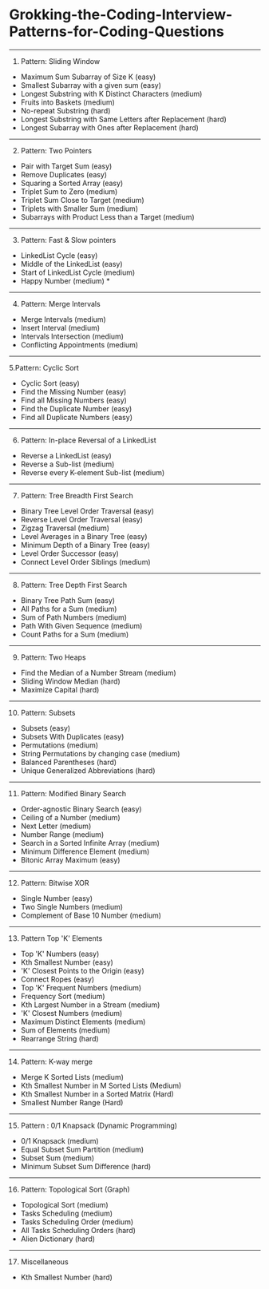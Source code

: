 # Grokking-the-Coding-Interview-Patterns-for-Coding-Questions

***

1. Pattern: Sliding Window

* Maximum Sum Subarray of Size K (easy)
* Smallest Subarray with a given sum (easy)
* Longest Substring with K Distinct Characters (medium)
* Fruits into Baskets (medium)
* No-repeat Substring (hard)
* Longest Substring with Same Letters after Replacement (hard)
* Longest Subarray with Ones after Replacement (hard)

***

2. Pattern: Two Pointers

* Pair with Target Sum (easy)
* Remove Duplicates (easy)
* Squaring a Sorted Array (easy)
* Triplet Sum to Zero (medium)
* Triplet Sum Close to Target (medium)
* Triplets with Smaller Sum (medium)
* Subarrays with Product Less than a Target (medium)

***

3. Pattern: Fast & Slow pointers

* LinkedList Cycle (easy)
* Middle of the LinkedList (easy)
* Start of LinkedList Cycle (medium)
* Happy Number (medium) *

***

4. Pattern: Merge Intervals

* Merge Intervals (medium)
* Insert Interval (medium)
* Intervals Intersection (medium)
* Conflicting Appointments (medium)

***

5.Pattern: Cyclic Sort

* Cyclic Sort (easy)
* Find the Missing Number (easy)
* Find all Missing Numbers (easy)
* Find the Duplicate Number (easy)
* Find all Duplicate Numbers (easy)

***

6. Pattern: In-place Reversal of a LinkedList

* Reverse a LinkedList (easy)
* Reverse a Sub-list (medium)
* Reverse every K-element Sub-list (medium)

***

7. Pattern: Tree Breadth First Search

* Binary Tree Level Order Traversal (easy)
* Reverse Level Order Traversal (easy)
* Zigzag Traversal (medium)
* Level Averages in a Binary Tree (easy)
* Minimum Depth of a Binary Tree (easy)
* Level Order Successor (easy)
* Connect Level Order Siblings (medium)

***

8. Pattern: Tree Depth First Search

* Binary Tree Path Sum (easy)
* All Paths for a Sum (medium)
* Sum of Path Numbers (medium)
* Path With Given Sequence (medium)
* Count Paths for a Sum (medium)

***

9. Pattern: Two Heaps

* Find the Median of a Number Stream (medium)
* Sliding Window Median (hard)
* Maximize Capital (hard)

***

10. Pattern: Subsets

* Subsets (easy)
* Subsets With Duplicates (easy)
* Permutations (medium)
* String Permutations by changing case (medium)
* Balanced Parentheses (hard)
* Unique Generalized Abbreviations (hard)

***

11. Pattern: Modified Binary Search

* Order-agnostic Binary Search (easy)
* Ceiling of a Number (medium)
* Next Letter (medium)
* Number Range (medium)
* Search in a Sorted Infinite Array (medium)
* Minimum Difference Element (medium)
* Bitonic Array Maximum (easy)

***

12. Pattern: Bitwise XOR

* Single Number (easy)
* Two Single Numbers (medium)
* Complement of Base 10 Number (medium)

***

13. Pattern Top 'K' Elements

* Top 'K' Numbers (easy)
* Kth Smallest Number (easy)
* 'K' Closest Points to the Origin (easy)
* Connect Ropes (easy)
* Top 'K' Frequent Numbers (medium)
* Frequency Sort (medium)
* Kth Largest Number in a Stream (medium)
* 'K' Closest Numbers (medium)
* Maximum Distinct Elements (medium)
* Sum of Elements (medium)
* Rearrange String (hard)

***

14. Pattern: K-way merge

* Merge K Sorted Lists (medium)
* Kth Smallest Number in M Sorted Lists (Medium)
* Kth Smallest Number in a Sorted Matrix (Hard)
* Smallest Number Range (Hard)

***

15. Pattern : 0/1 Knapsack (Dynamic Programming)

* 0/1 Knapsack (medium)
* Equal Subset Sum Partition (medium)
* Subset Sum (medium)
* Minimum Subset Sum Difference (hard)

***

16. Pattern: Topological Sort (Graph)

* Topological Sort (medium)
* Tasks Scheduling (medium)
* Tasks Scheduling Order (medium)
* All Tasks Scheduling Orders (hard)
* Alien Dictionary (hard)

***

17. Miscellaneous

* Kth Smallest Number (hard)
